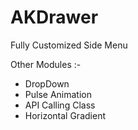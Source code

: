 # AKDrawer
 Fully Customized Side Menu
 
 Other Modules :-
  - DropDown
  - Pulse Animation
  - API Calling Class
  - Horizontal Gradient
